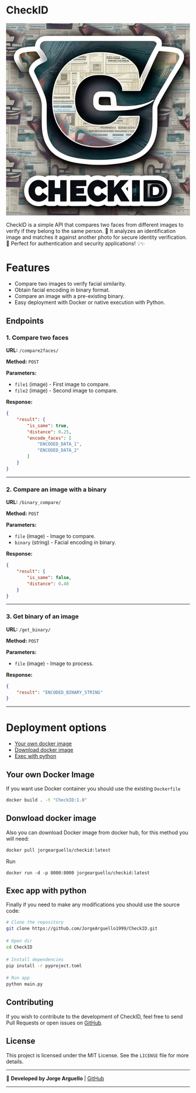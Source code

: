 # CheckID

![logo](checkid.jpeg)

CheckID is a simple API that compares two faces from different images to verify if they belong to the same person. 🚀 It analyzes an identification image and matches it against another photo for secure identity verification. 🔐 Perfect for authentication and security applications! 💡✨

# Features
- Compare two images to verify facial similarity.
- Obtain facial encoding in binary format.
- Compare an image with a pre-existing binary.
- Easy deployment with Docker or native execution with Python.

## Endpoints
### 1. **Compare two faces**
**URL:** `/compare2faces/`

**Method:** `POST`

**Parameters:**
- `file1` (image) - First image to compare.
- `file2` (image) - Second image to compare.

**Response:**
```json
{
    "result": {
        "is_same": true,
        "distance": 0.25,
        "encode_faces": [
            "ENCODED_DATA_1",
            "ENCODED_DATA_2"
        ]
    }
}
```

---
### 2. **Compare an image with a binary**
**URL:** `/binary_compare/`

**Method:** `POST`

**Parameters:**
- `file` (image) - Image to compare.
- `binary` (string) - Facial encoding in binary.

**Response:**
```json
{
    "result": {
        "is_same": false,
        "distance": 0.48
    }
}
```

---
### 3. **Get binary of an image**
**URL:** `/get_binary/`

**Method:** `POST`

**Parameters:**
- `file` (image) - Image to process.

**Response:**
```json
{
    "result": "ENCODED_BINARY_STRING"
}
```

---

# Deployment options

- [Your own docker image](#your-own-docker-image)
- [Download docker image](#donwload-docker-image)
- [Exec with python](#exec-app-with-python)

## Your own Docker Image 

If you want use Docker container you should use the existing `Dockerfile`
```bash
docker build . -t "CheckID:1.0" 
```

## Donwload docker image

Also you can download Docker image from docker hub, for this method you will need:
```bash
docker pull jorgearguello/checkid:latest 
```
Run
```
docker run -d -p 8000:8000 jorgearguello/checkid:latest
```

## Exec app with python 

Finally if you need to make any modifications you should use the source code:
```bash
# Clone the repository
git clone https://github.com/JorgeArguello1999/CheckID.git

# Open dir
cd CheckID

# Install dependencies 
pip install -r pyproject.toml

# Run app
python main.py
```

## Contributing
If you wish to contribute to the development of CheckID, feel free to send Pull Requests or open issues on [GitHub](https://github.com/JorgeArguello1999/CheckID.git).

## License
This project is licensed under the MIT License. See the `LICENSE` file for more details.

---

🚀 **Developed by Jorge Arguello** | [GitHub](https://github.com/JorgeArguello1999/)

---